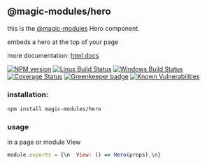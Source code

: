 ## @magic-modules/hero
this is the [@magic-modules][magic-module-url]
Hero component.

embeds a hero at the top of your page

more documentation:
[html docs][doc-url]

[![NPM version][npm-image]][npm-url]
[![Linux Build Status][travis-image]][travis-url]
[![Windows Build Status][appveyor-image]][appveyor-url]
[![Coverage Status][coveralls-image]][coveralls-url]
[![Greenkeeper badge][greenkeeper-image]][greenkeeper-url]
[![Known Vulnerabilities][snyk-image]][snyk-url]

### <a name="installation"></a>installation:
```bash
npm install magic-modules/hero
```

### <a name="usage"></a>usage
in a page or module View
```javascript
module.exports = {\n  View: () => Hero(props),\n}
```

[magic-module-url]: https://github.com/magic-modules/
[doc-url]: https://magic-modules.github.io/hero/

[npm-image]: https://img.shields.io/npm/v/@magic-modules/hero.svg
[npm-url]: https://www.npmjs.com/package/@magic-modules/hero
[travis-image]: https://api.travis-ci.org/magic-modules/hero.svg?branch=master
[travis-url]: https://travis-ci.org/magic-modules/hero
[appveyor-image]: https://img.shields.io/appveyor/ci/magicmodules/hero/master.svg
[appveyor-url]: https://ci.appveyor.com/project/magicmodules/hero/branch/master
[coveralls-image]: https://coveralls.io/repos/github/magic-modules/hero/badge.svg
[coveralls-url]: https://coveralls.io/github/magic-modules/hero
[greenkeeper-image]: https://badges.greenkeeper.io/magic-modules/hero.svg
[greenkeeper-url]: https://badges.greenkeeper.io/magic-modules/hero.svg
[snyk-image]: https://snyk.io/test/github/magic-modules/hero/badge.svg
[snyk-url]: https://snyk.io/test/github/magic-modules/hero
